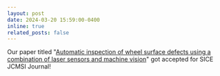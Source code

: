 ```yaml
---
layout: post
date: 2024-03-20 15:59:00-0400
inline: true
related_posts: false
---
```


Our paper titled "[Automatic inspection of wheel surface defects using a combination of laser sensors and machine vision](https://www.tandfonline.com/doi/full/10.1080/18824889.2024.2314800)" got accepted for SICE JCMSI Journal!
